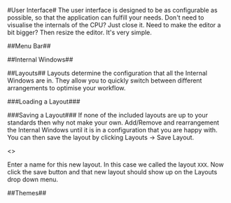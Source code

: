 #User Interface#
The user interface is designed to be as configurable as possible, so that the application can fulfill your needs. Don't need to visualise the internals of the CPU? Just close it. Need to make the editor a bit bigger? Then resize the editor. It's very simple.

##Menu Bar##

##Internal Windows##

##Layouts##
Layouts determine the configuration that all the Internal Windows are in. They allow you to quickly switch between different arrangements to optimise your workflow.

###Loading a Layout###

###Saving a Layout###
If none of the included layouts are up to your standards then why not make your own. Add/Remove and rearrangement the Internal Windows until it is in a configuration that you are happy with. You can then save the layout by clicking Layouts $\to$ Save Layout.

<<IMAGE>>

Enter a name for this new layout. In this case we called the layout `XXX`. Now click the save button and that new layout should show up on the Layouts drop down menu.

##Themes##
